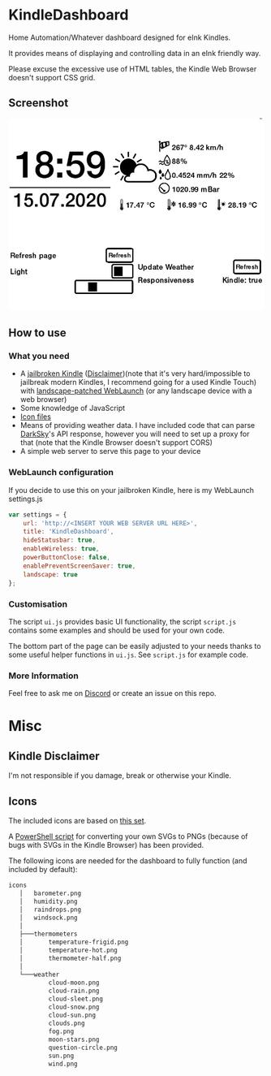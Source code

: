# KindleDashboard
Home Automation/Whatever dashboard designed for eInk Kindles.

It provides means of displaying and controlling data in an eInk friendly way.

Please excuse the excessive use of HTML tables, the Kindle Web Browser doesn't support CSS grid.

## Screenshot
![Screenshot](https://raw.githubusercontent.com/HimbeersaftLP/KindleDashboard/master/screenshot.png)

## How to use
### What you need
* A [jailbroken Kindle](https://www.mobileread.com/forums/showthread.php?t=320564) ([Disclaimer](#kindle-disclaimer))(note that it's very hard/impossible to jailbreak modern Kindles, I recommend going for a used Kindle Touch) with [landscape-patched WebLaunch](https://github.com/HimbeersaftLP/WebLaunch) (or any landscape device with a web browser)
* Some knowledge of JavaScript
* [Icon files](#icons)
* Means of providing weather data. I have included code that can parse [DarkSky](https://darksky.net/dev)'s API response, however you will need to set up a proxy for that (note that the Kindle Browser doesn't support CORS)
* A simple web server to serve this page to your device
### WebLaunch configuration
If you decide to use this on your jailbroken Kindle, here is my WebLaunch settings.js
```js
var settings = {
	url: 'http://<INSERT YOUR WEB SERVER URL HERE>',
	title: 'KindleDashboard',
	hideStatusbar: true,
	enableWireless: true,
	powerButtonClose: false,
	enablePreventScreenSaver: true,
	landscape: true
};
```
### Customisation 
The script `ui.js` provides basic UI functionality, the script `script.js` contains some examples and should be used for your own code.

The bottom part of the page can be easily adjusted to your needs thanks to some useful helper functions in `ui.js`. See `script.js` for example code.
### More Information
Feel free to ask me on [Discord](https://himbeer.me/discord/) or create an issue on this repo. 
# Misc
## Kindle Disclaimer
I'm not responsible if you damage, break or otherwise your Kindle.
## Icons
The included icons are based on [this set](https://openclipart.org/detail/311247/weather-meteorology-icons-set).

A [PowerShell script](https://github.com/HimbeersaftLP/KindleDashboard/blob/master/icons/svgconverter.ps1) for converting your own SVGs to PNGs (because of bugs with SVGs in the Kindle Browser) has been provided.

The following icons are needed for the dashboard to fully function (and included by default):
```
icons
   │   barometer.png
   │   humidity.png
   │   raindrops.png
   │   windsock.png
   │
   ├───thermometers
   │       temperature-frigid.png
   │       temperature-hot.png
   │       thermometer-half.png
   │
   └───weather
           cloud-moon.png
           cloud-rain.png
           cloud-sleet.png
           cloud-snow.png
           cloud-sun.png
           clouds.png
           fog.png
           moon-stars.png
           question-circle.png
           sun.png
           wind.png
```
